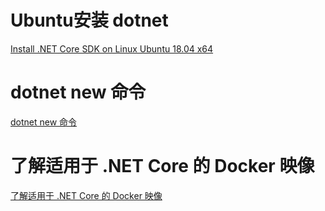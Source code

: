 # Ubuntu安装 dotnet
[Install .NET Core SDK on Linux Ubuntu 18.04 x64](https://dotnet.microsoft.com/download/linux-package-manager/ubuntu18-04/sdk-current)
 
# dotnet new 命令 
[dotnet new 命令 ](https://docs.microsoft.com/zh-cn/dotnet/core/tools/dotnet-new?tabs=netcore21)

# 了解适用于 .NET Core 的 Docker 映像
[了解适用于 .NET Core 的 Docker 映像](https://docs.microsoft.com/zh-cn/dotnet/core/docker/building-net-docker-images)


